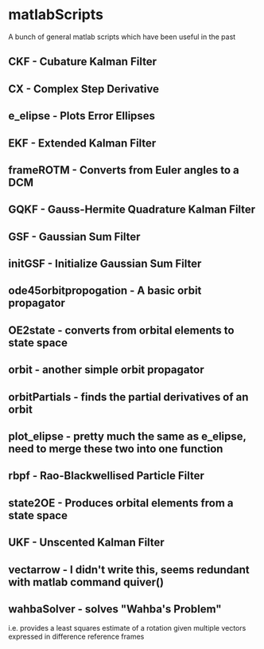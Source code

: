 # matlabScripts
A bunch of general matlab scripts which have been useful in the past


CKF - Cubature Kalman Filter
---

CX - Complex Step Derivative
---

e_elipse - Plots Error Ellipses
---

EKF - Extended Kalman Filter
---

frameROTM - Converts from Euler angles to a DCM
---

GQKF - Gauss-Hermite Quadrature Kalman Filter
---

GSF - Gaussian Sum Filter
---

initGSF - Initialize Gaussian Sum Filter
---

ode45orbitpropogation - A basic orbit propagator
---

OE2state - converts from orbital elements to state space
---

orbit - another simple orbit propagator
---

orbitPartials - finds the partial derivatives of an orbit
---

plot_elipse - pretty much the same as e_elipse, need to merge these two into one function
---

rbpf - Rao-Blackwellised Particle Filter
---

state2OE - Produces orbital elements from a state space
---

UKF - Unscented Kalman Filter
---

vectarrow - I didn't write this, seems redundant with matlab command quiver()
---

wahbaSolver - solves "Wahba's Problem"
---
i.e. provides a least squares estimate of a rotation given multiple vectors expressed in difference reference frames
